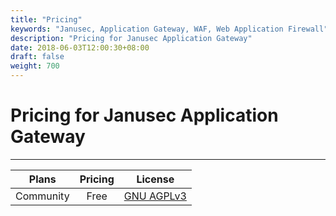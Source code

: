 ```yaml
---
title: "Pricing"
keywords: "Janusec, Application Gateway, WAF, Web Application Firewall"
description: "Pricing for Janusec Application Gateway"
date: 2018-06-03T12:00:30+08:00
draft: false
weight: 700
---
```


# Pricing for Janusec Application Gateway  
----
| Plans     | Pricing    | License  |
|-----------|:----------:|----------|
| Community |  Free      | [GNU AGPLv3](http://www.gnu.org/licenses/agpl-3.0.html)   |



